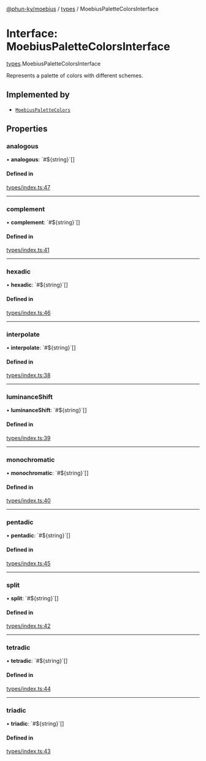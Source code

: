 [@phun-ky/moebius](../README.md) / [types](../modules/types.md) / MoebiusPaletteColorsInterface

# Interface: MoebiusPaletteColorsInterface

[types](../modules/types.md).MoebiusPaletteColorsInterface

Represents a palette of colors with different schemes.

## Implemented by

- [`MoebiusPaletteColors`](../classes/classes_MoebiusPaletteColors.MoebiusPaletteColors.md)

## Properties

### analogous

• **analogous**: \`#${string}\`[]

#### Defined in

[types/index.ts:47](https://github.com/phun-ky/moebius/blob/main/src/types/index.ts#L47)

___

### complement

• **complement**: \`#${string}\`[]

#### Defined in

[types/index.ts:41](https://github.com/phun-ky/moebius/blob/main/src/types/index.ts#L41)

___

### hexadic

• **hexadic**: \`#${string}\`[]

#### Defined in

[types/index.ts:46](https://github.com/phun-ky/moebius/blob/main/src/types/index.ts#L46)

___

### interpolate

• **interpolate**: \`#${string}\`[]

#### Defined in

[types/index.ts:38](https://github.com/phun-ky/moebius/blob/main/src/types/index.ts#L38)

___

### luminanceShift

• **luminanceShift**: \`#${string}\`[]

#### Defined in

[types/index.ts:39](https://github.com/phun-ky/moebius/blob/main/src/types/index.ts#L39)

___

### monochromatic

• **monochromatic**: \`#${string}\`[]

#### Defined in

[types/index.ts:40](https://github.com/phun-ky/moebius/blob/main/src/types/index.ts#L40)

___

### pentadic

• **pentadic**: \`#${string}\`[]

#### Defined in

[types/index.ts:45](https://github.com/phun-ky/moebius/blob/main/src/types/index.ts#L45)

___

### split

• **split**: \`#${string}\`[]

#### Defined in

[types/index.ts:42](https://github.com/phun-ky/moebius/blob/main/src/types/index.ts#L42)

___

### tetradic

• **tetradic**: \`#${string}\`[]

#### Defined in

[types/index.ts:44](https://github.com/phun-ky/moebius/blob/main/src/types/index.ts#L44)

___

### triadic

• **triadic**: \`#${string}\`[]

#### Defined in

[types/index.ts:43](https://github.com/phun-ky/moebius/blob/main/src/types/index.ts#L43)
